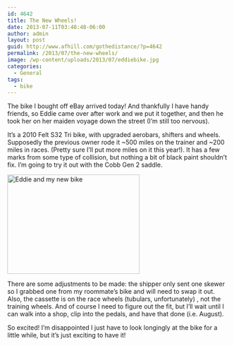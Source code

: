 ```yaml
---
id: 4642
title: The New Wheels!
date: 2013-07-11T03:48:48-06:00
author: admin
layout: post
guid: http://www.afhill.com/gothedistance/?p=4642
permalink: /2013/07/the-new-wheels/
image: /wp-content/uploads/2013/07/eddiebike.jpg
categories:
  - General
tags:
  - bike
---
```

The bike I bought off eBay arrived today! And thankfully I have handy friends, so Eddie came over after work and we put it together, and then he took her on her maiden voyage down the street (I&#8217;m still too nervous).

It&#8217;s a 2010 Felt S32 Tri bike, with upgraded aerobars, shifters and wheels. Supposedly the previous owner rode it ~500 miles on the trainer and ~200 miles in races. (Pretty sure I&#8217;ll put more miles on it this year!). It has a few marks from some type of collision, but nothing a bit of black paint shouldn&#8217;t fix. I&#8217;m going to try it out with the Cobb Gen 2 saddle. 

[<img src="http://www.afhill.com/gothedistance/wp-content/uploads/2013/07/eddiebike-300x225.jpg" alt="Eddie and my new bike" width="300" height="225" class="aligncenter size-medium wp-image-4652" srcset="http://www.afhill.com/gothedistance/wp-content/uploads/2013/07/eddiebike-300x225.jpg 300w, http://www.afhill.com/gothedistance/wp-content/uploads/2013/07/eddiebike.jpg 640w" sizes="(max-width: 300px) 100vw, 300px" />](http://www.afhill.com/gothedistance/wp-content/uploads/2013/07/eddiebike.jpg)

There are some adjustments to be made: the shipper only sent one skewer so I grabbed one from my roommate&#8217;s bike and will need to swap it out. Also, the cassette is on the race wheels (tubulars, unfortunately) , not the training wheels. And of course I need to figure out the fit, but I&#8217;ll wait until I can walk into a shop, clip into the pedals, and have that done (i.e. August).

So excited! I&#8217;m disappointed I just have to look longingly at the bike for a little while, but it&#8217;s just exciting to have it!